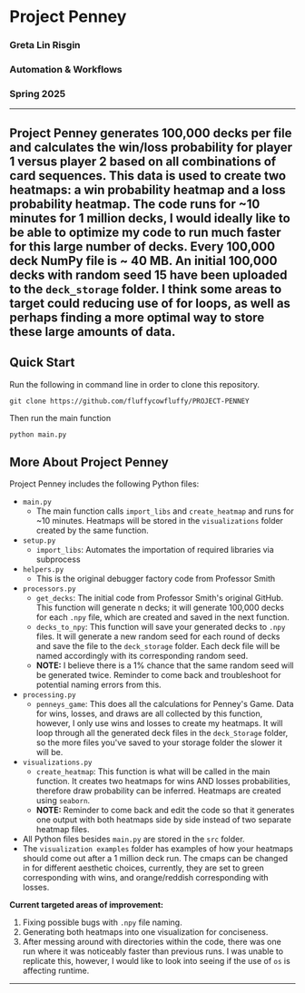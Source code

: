 # Project Penney
### Greta Lin Risgin
### Automation & Workflows
### Spring 2025
---
Project Penney generates 100,000 decks per file and calculates the win/loss probability for player 1 versus player 2 based on all combinations of card sequences. This data is used to create two heatmaps: a win probability heatmap and a loss probability heatmap. The code runs for ~10 minutes for 1 million decks, I would ideally like to be able to optimize my code to run much faster for this large number of decks. Every 100,000 deck NumPy file is ~ 40 MB. An initial 100,000 decks with random seed 15 have been uploaded to the `deck_storage` folder. I think some areas to target could reducing use of for loops, as well as perhaps finding a more optimal way to store these large amounts of data.
---
Quick Start
---
Run the following in command line in order to clone this repository.
```
git clone https://github.com/fluffycowfluffy/PROJECT-PENNEY
```
Then run the main function
```
python main.py
```
More About Project Penney
---
Project Penney includes the following Python files:
- `main.py`
  - The main function calls `import_libs` and `create_heatmap` and runs for ~10 minutes. Heatmaps will be stored in the `visualizations` folder created by the same function.
- `setup.py`
  - `import_libs`: Automates the importation of required libraries via subprocess
- `helpers.py`
  - This is the original debugger factory code from Professor Smith 
- `processors.py`
  - `get_decks`: The initial code from Professor Smith's original GitHub. This function will generate n decks; it will generate 100,000 decks for each `.npy` file, which are created and saved in the next function. 
  - `decks_to_npy`: This function will save your generated decks to  `.npy` files. It will generate a new random seed for each round of decks and save the file to the `deck_storage` folder. Each deck file will be named accordingly with its corresponding random seed.
  - **NOTE:** I believe there is a 1% chance that the same random seed will be generated twice. Reminder to come back and troubleshoot for potential naming errors from this.
- `processing.py`
  - `penneys_game`: This does all the calculations for Penney's Game. Data for wins, losses, and draws are all collected by this function, however, I only use wins and losses to create my heatmaps. It will loop through all the generated deck files in the `deck_Storage` folder, so the more files you've saved to your storage folder the slower it will be.
- `visualizations.py`
  - `create_heatmap`: This function is what will be called in the main function. It creates two heatmaps for wins AND losses probabilities, therefore draw probability can be inferred. Heatmaps are created using `seaborn`. 
  - **NOTE:** Reminder to come back and edit the code so that it generates one output with both heatmaps side by side instead of two separate heatmap files.
- All Python files besides `main.py` are stored in the `src` folder. 
- The `visualization examples` folder has examples of how your heatmaps should come out after a 1 million deck run. The cmaps can be changed in for different aesthetic choices, currently, they are set to green corresponding with wins, and orange/reddish corresponding with losses.

**Current targeted areas of improvement:** 
1. Fixing possible bugs with `.npy` file naming.
2. Generating both heatmaps into one visualization for conciseness.
3. After messing around with directories within the code, there was one run where it was noticeably faster than previous runs. I was unable to replicate this, however, I would like to look into seeing if the use of `os` is affecting runtime.
---
